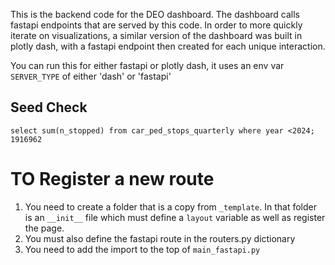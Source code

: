 This is the backend code for the DEO dashboard. The dashboard calls fastapi endpoints that are served by this code. In order to more quickly iterate on visualizations, a similar version of the dashboard was built in plotly dash, with a fastapi endpoint then created for each unique interaction. 

You can run this for either fastapi or plotly dash, it uses an env var `SERVER_TYPE` of either 'dash' or 'fastapi'

## Seed Check
```
select sum(n_stopped) from car_ped_stops_quarterly where year <2024;
1916962
```

# TO Register a new route

1. You need to create a folder that is a copy from `_template`. In that folder is an `__init__` file which must define a `layout` variable as well as register the page.
2. You must also define the fastapi route in the routers.py dictionary
3. You need to add the import to the top of `main_fastapi.py`
